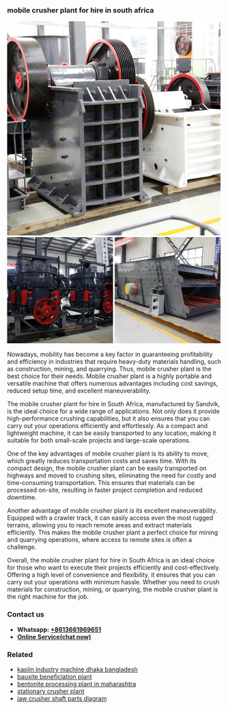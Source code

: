 <h3>mobile crusher plant for hire in south africa</h3><img src='1708322742.jpg' alt=''><p>Nowadays, mobility has become a key factor in guaranteeing profitability and efficiency in industries that require heavy-duty materials handling, such as construction, mining, and quarrying. Thus, mobile crusher plant is the best choice for their needs. Mobile crusher plant is a highly portable and versatile machine that offers numerous advantages including cost savings, reduced setup time, and excellent maneuverability.</p><p>The mobile crusher plant for hire in South Africa, manufactured by Sandvik, is the ideal choice for a wide range of applications. Not only does it provide high-performance crushing capabilities, but it also ensures that you can carry out your operations efficiently and effortlessly. As a compact and lightweight machine, it can be easily transported to any location, making it suitable for both small-scale projects and large-scale operations.</p><p>One of the key advantages of mobile crusher plant is its ability to move, which greatly reduces transportation costs and saves time. With its compact design, the mobile crusher plant can be easily transported on highways and moved to crushing sites, eliminating the need for costly and time-consuming transportation. This ensures that materials can be processed on-site, resulting in faster project completion and reduced downtime.</p><p>Another advantage of mobile crusher plant is its excellent maneuverability. Equipped with a crawler track, it can easily access even the most rugged terrains, allowing you to reach remote areas and extract materials efficiently. This makes the mobile crusher plant a perfect choice for mining and quarrying operations, where access to remote sites is often a challenge.</p><p>Overall, the mobile crusher plant for hire in South Africa is an ideal choice for those who want to execute their projects efficiently and cost-effectively. Offering a high level of convenience and flexibility, it ensures that you can carry out your operations with minimum hassle. Whether you need to crush materials for construction, mining, or quarrying, the mobile crusher plant is the right machine for the job.</p><h3>Contact us</h3><ul><li><strong>Whatsapp:&nbsp;<a href="https://wa.me/8613661969651">+8613661969651</a></strong></li><li><a href="https://swt.shibang-china.com/?git&amp;zhl&amp;mobile crusher plant for hire in south africa"><strong>Online Service(chat now)</strong></a></li></ul><h3>Related</h3><ul><li><a href='kaolin industry machine dhaka bangladesh.md'>kaolin industry machine dhaka bangladesh</a></li><li><a href='bauxite beneficiation plant.md'>bauxite beneficiation plant</a></li><li><a href='bentonite processing plant in maharashtra.md'>bentonite processing plant in maharashtra</a></li><li><a href='stationary crusher plant.md'>stationary crusher plant</a></li><li><a href='jaw crusher shaft parts diagram.md'>jaw crusher shaft parts diagram</a></li></ul>
